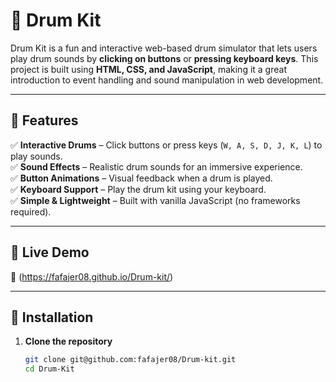 # 🥁 Drum Kit

Drum Kit is a fun and interactive web-based drum simulator that lets users play drum sounds by **clicking on buttons** or **pressing keyboard keys**. This project is built using **HTML, CSS, and JavaScript**, making it a great introduction to event handling and sound manipulation in web development.

---

## 🎯 Features
✅ **Interactive Drums** – Click buttons or press keys (`W, A, S, D, J, K, L`) to play sounds.  
✅ **Sound Effects** – Realistic drum sounds for an immersive experience.  
✅ **Button Animations** – Visual feedback when a drum is played.  
✅ **Keyboard Support** – Play the drum kit using your keyboard.  
✅ **Simple & Lightweight** – Built with vanilla JavaScript (no frameworks required).  

---

## 🚀 Live Demo
🔗 (https://fafajer08.github.io/Drum-kit/)

---

## 📂 Installation

1. **Clone the repository**  
   ```bash
   git clone git@github.com:fafajer08/Drum-kit.git
   cd Drum-Kit
